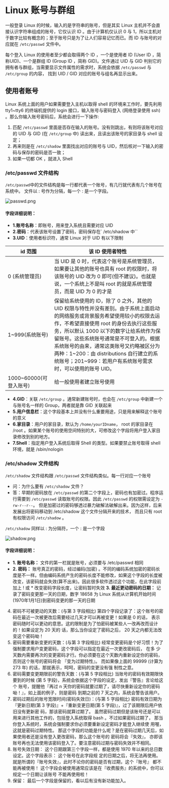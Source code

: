 # Linux 账号与群组
一般登录 Linux 的时候，输入的是字符串的账号，但是其实 Linux 主机并不会直接认识字符串组成的账号，它仅认识 ID 。由于计算机仅认识 0 与 1，所以主机对于数字比较有概念的；至于账号只是为了让人们容易记忆而已。而 ID 与账号的对应就在 `/etc/passwd` 文件中。

每个登入 Linux 的使用者至少都会取得两个 ID ，一个是使用者 ID (User ID ，简称UID)、一个是群组 ID (Group ID ，简称 GID)。文件通过 UID 与 GID 判别它的拥有者与群组，当需要显示文件属性的需求时，系统会依据 `/etc/passwd` 与 `/etc/group` 的内容， 找到 UID / GID 对应的账号与组名再显示出来。

## 使用者账号
Linux 系统上面的用户如果需要登入主机以取得 shell 的环境来工作时，要先利用 tty1~tty6 的终端机提供的 login 接口，输入账号与密码登入 (网络登录使用 ssh) 。那么你输入账号密码后，系统会进行一下操作:
1. 匹配 `/etc/passwd` 里面是否存在输入的账号。没有则跳出，有则将该账号对应的 UID 与 GID (在 `/etc/group` 中) 读出来，且读出该账号的家目录与 shell 设定；
2. 再来则是在 `/etc/shadow` 里面找出对应的账号与 UID，然后核对一下输入的密码与保存的密码是否一致；
3. 如果一切都 OK ，就进入 Shell 

### /etc/passwd 文件结构
`/etc/passwd`中的文件结构是每一行都代表一个账号，有几行就代表有几个账号在系统中。
文件以 : 号作为分隔，每一个 : 是一个字段。

![passwd.png](https://i.loli.net/2021/05/05/sdBtir6CHN41XAO.png)

#### 字段详细说明：
* **1.账号名称**：即账号，用来登入系统且需要对应 UID 
* **2.密码**：代表该账号设置了密码，密码保存在` /etc/shadow 中``
* **3.UID**：使用者标识符，通常 Linux 对于 UID 有以下限制

|id 范围|该 ID 使用者特性|
|-|-|
|0 (系统管理员)|当 UID 是 0 时，代表这个账号是系统管理员，如果要让其他的账号也具有 root 的权限时，将该账号的 UID 改为 0 即可(但不建议)。也就是说，一个系统上不是叫 root 的就是系统管理员，而是 UID 为 0 的才是|
|1~999(系统账号)|保留给系统使用的 ID，除了 0 之外，其他的 UID 权限与特性并没有差别。由于系统上面启动的网络服务或背景服务希望使用较小的权限去运作，不希望直接使用 root 的身份去执行这些服务，所以默认 1000 以下的数字让给系统作为保留账号。这些系统账号通常是不可登入的。根据系统账号的由来，通常这类账号又约略被区分为两种：1~200：由 distributions 自行建立的系统账号；201~999：若用户有系统账号需求时，可以使用的账号 UID。|
|1000~60000(可登入账号)|给一般使用者建立账号使用|
* **4.GID**：关联 `/etc/group` 。通常新建账号时，也会在 `/etc/group` 中新建一个与账号名一样的 Group，两者就是靠 GID 关联起来
* **5.用户信息栏**：这个字段基本上并没有什么重要用途，只是用来解释这个账号的意义
* **6.家目录**：用户的家目录，默认为 `/home/yourIDname`， root 的家目录在 /root 。如果某个账号的使用空间特别的大，可修改这个字段将用户登入家目录修改到别的地方。
* **7.Shell**：指定用户登入系统后取得 Shell 的类型。如果要禁止账号取得 shell 环境，就是 /sbin/nologin

### /etc/shadow 文件结构
`/etc/shadow` 文件结构跟 `/etc/passwd` 文件结构类似。每一行对应一个账号


* 问：为什么要有 `/etc/shadow` 文件？
* 答：早期的密码放在 `/etc/passwd` 的第二个字段上，密码也有加密过。程序运行需要到
 `/etc/passwd` 读取账号的权限。因此 `/etc/passwd` 的权限需设定为 `-rw-r--r--`。
但是加密过的密码够透过暴力破解法破解出来。因为这样，后来发展出将密码移动到 /etc/shadow 这个文件分隔开来的技术， 而且只有 root 有权限访问 `/etc/shadow` 。

`/etc/shadow` 同样以 : 为分隔符，一个 : 是一个字段

![shadow.png](https://i.loli.net/2021/05/15/TtOZ4NyqVhReXwA.png)

#### 字段详细说明：
* **1. 账号名称：** 文件的第一栏就是账号，必须要与 /etc/passwd 相同
* **2. 密码：** 账号真正的密码，经过编码(加密) 。不同的编码系统加密的密码长度是不一样。但由编码系统产生的密码长度不能修改，如果这个字段的长度被改变，该密码就会失效(算不出来)。因此很多软件透过这个功能，在此字段前加上 ! 或 * 改变密码字段长度，让密码暂时失效
**3. 最近更动密码的日期：** 记录了密码变更那一天的日期，数字 18658 为 Linux 系统从计算机开始时间(1970年1月1日)到密码变更的那一天的日期
4. 密码不可被更动的天数：(与第 3 字段相比)
第四个字段记录了：这个账号的密码在最近一次被更改后需要经过几天才可以再被变更！如果是 0 的话，
表示密码随时可以更动的意思。这的限制是为了怕密码被某些人一改再改而设计的！如果设定为 20 天的
话，那么当你设定了密码之后， 20 天之内都无法改变这个密码呦！
5. 密码需要重新变更的天数：(与第 3 字段相比)
经常变更密码是个好习惯！为了强制要求用户变更密码，这个字段可以指定在最近一次更改密码后， 在多
少天数内需要再次的变更密码才行。你必须要在这个天数内重新设定你的密码，否则这个账号的密码将会
『变为过期特性』。 而如果像上面的 99999 (计算为 273 年) 的话，那就表示，呵呵，密码的变更没有强
制性之意。
6. 密码需要变更期限前的警告天数：(与第 5 字段相比)
当账号的密码有效期限快要到的时候 (第 5 字段)，系统会依据这个字段的设定，发出『警告』言论给这个
账号，提醒他『再过 n 天你的密码就要过期了，请尽快重新设定你的密码呦！』，如上面的例子，则是密码
到期之前的 7 天之内，系统会警告该用户。
7. 密码过期后的账号宽限时间(密码失效日)：(与第 5 字段相比)
密码有效日期为『更新日期(第 3 字段)』+『重新变更日期(第 5 字段)』，过了该期限后用户依旧没有更新密
码，那该密码就算过期了。 虽然密码过期但是该账号还是可以用来进行其他工作的，包括登入系统取得
bash 。不过如果密码过期了， 那当你登入系统时，系统会强制要求你必须要重新设定密码才能登入继续使
用喔，这就是密码过期特性。
那这个字段的功能是什么呢？是在密码过期几天后，如果使用者还是没有登入更改密码，那么这个账号的
密码将会『失效』， 亦即该账号再也无法使用该密码登入了。要注意密码过期与密码失效并不相同。
8. 账号失效日期：
这个日期跟第三个字段一样，都是使用 1970 年以来的总日数设定。这个字段表示： 这个账号在此字段规
定的日期之后，将无法再使用。 就是所谓的『账号失效』，此时不论你的密码是否有过期，这个『账号』
都不能再被使用！ 这个字段会被使用通常应该是在『收费服务』的系统中，你可以规定一个日期让该账号
不能再使用啦！
9. 保留：
最后一个字段是保留的，看以后有没有新功能加入。

